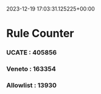2023-12-19 17:03:31.125225+00:00
# Rule Counter 
 ### UCATE : 405856

 ### Veneto : 163354

 ### Allowlist : 13930